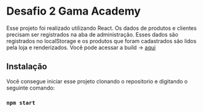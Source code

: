 # Desafio 2 Gama Academy

Esse projeto foi realizado utilizando React. Os dados de produtos e clientes precisam ser registrados na aba de administração. Esses dados são registrados no localStorage e os produtos que foram cadastrados são lidos pela loja e renderizados. Você pode acessar a build -> [aqui](https://desafio2-e-commerce.netlify.app/)

## Instalação

Você consegue iniciar esse projeto clonando o repositorio e digitando o seguinte comando:

### `npm start`
